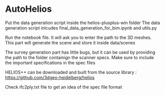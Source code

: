 # AutoHelios

Put the data generation script inside the helios-plusplus-win folder
The data generation script inlcudes final_data_generation_for_bim.ipynb and utils.py

Run the notebook file. It will ask you to enter the path to the 3D meshes. This part will generate the scene and store it inside data/scenes

The survey generation part has little bugs, but it can be used by providing the path to the folder containign the scanner specs. 
Make sure to include the important specifications in the spec files

HELIOS++ can be downloaded and built from the source library : https://github.com/3dgeo-heidelberg/helios

Check ifc2ply.txt file to get an idea of the spec file format

